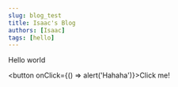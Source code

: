 ```yaml
---
slug: blog_test
title: Isaac's Blog
authors: [Isaac]
tags: [hello]
---
```


Hello world

<!-- truncate -->

<button onClick={() => alert('Hahaha')}>Click me!</button>